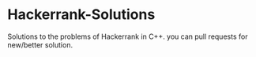# Hackerrank-Solutions
Solutions to the problems of Hackerrank in C++.
you can pull requests for new/better solution.
